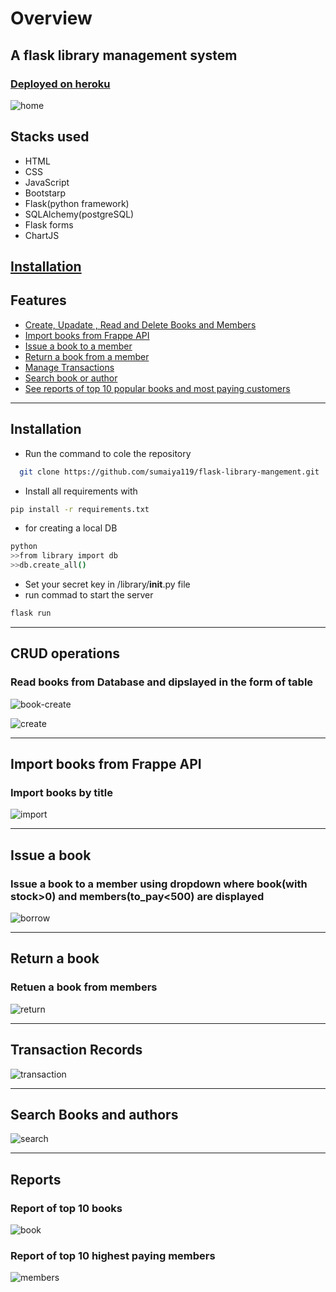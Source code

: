 # Overview
## A flask library management system
### [Deployed on heroku](https://flask-library-management.herokuapp.com/)

![home](/screenshots/Screenshot%20(128).png)
## Stacks used

- HTML
- CSS
- JavaScript
- Bootstarp
- Flask(python framework)
- SQLAlchemy(postgreSQL)
- Flask forms 
- ChartJS


## [Installation](#installation)
## Features

- [Create, Upadate , Read and Delete Books and Members](#crud-operations)
- [Import books from Frappe API](#import-books-from-frappe-api)
- [Issue a book to a member](#issue-a-book)
- [Return a book from a member](#return-a-book)
- [Manage Transactions](#transaction-records)
- [Search book or author](#search-books-and-authors)
- [See reports of top 10 popular books and most paying customers](#reports)

***
## Installation
- Run the command to cole the repository
```sh
  git clone https://github.com/sumaiya119/flask-library-mangement.git
```
- Install all requirements with
```sh
pip install -r requirements.txt
```
- for creating a local DB
```sh
python
>>from library import db
>>db.create_all()
```
- Set your secret key in /library/__init__.py file
- run commad to start the server
```sh
flask run
```
***
## CRUD operations

### Read books from Database and dipslayed in the form of table
![book-create](/screenshots/Screenshot%20(129).png)

![create](/screenshots/Screenshot%20(130).png)
***
## Import books from Frappe API

### Import books by title
![import](/screenshots/Screenshot%20(131).png)
***
## Issue a book
### Issue a book to a member using dropdown where book(with stock>0) and members(to_pay<500) are displayed
![borrow](/screenshots/Screenshot%20(132).png)
***
## Return a book
### Retuen a book from members 
![return](/screenshots/Screenshot%20(142).png)
***
## Transaction Records
![transaction](/screenshots/Screenshot%20(134).png)
***
## Search Books and authors
![search](/screenshots/Screenshot%20(136).png)
***
## Reports
### Report of top 10 books
![book](/screenshots/Screenshot%20(137).png)

### Report of top 10 highest paying members
![members](/screenshots/Screenshot%20(138).png)
